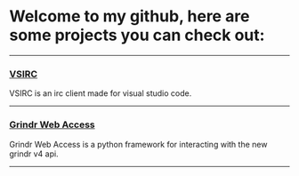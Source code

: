 # Welcome to my github, here are some projects you can check out:

---

### [VSIRC](https://github.com/Slenderman00/vsirc)
VSIRC is an irc client made for visual studio code.

---

### [Grindr Web Access](https://github.com/Slenderman00/Grindr-Web-Access)
Grindr Web Access is a python framework for interacting with the new grindr v4 api.

---